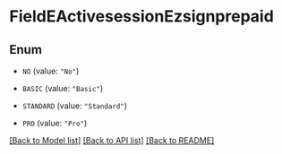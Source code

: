 # FieldEActivesessionEzsignprepaid

## Enum


* `NO` (value: `"No"`)

* `BASIC` (value: `"Basic"`)

* `STANDARD` (value: `"Standard"`)

* `PRO` (value: `"Pro"`)


[[Back to Model list]](../README.md#documentation-for-models) [[Back to API list]](../README.md#documentation-for-api-endpoints) [[Back to README]](../README.md)



